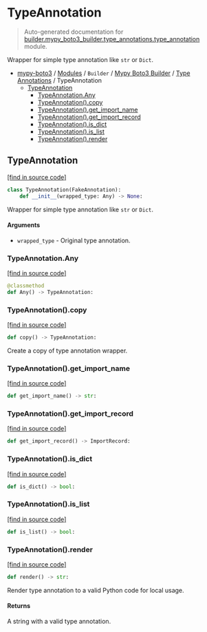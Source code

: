 # TypeAnnotation

> Auto-generated documentation for [builder.mypy_boto3_builder.type_annotations.type_annotation](https://github.com/vemel/mypy_boto3/blob/master/builder/mypy_boto3_builder/type_annotations/type_annotation.py) module.

Wrapper for simple type annotation like `str` or `Dict`.

- [mypy-boto3](../../../README.md#mypy_boto3) / [Modules](../../../MODULES.md#mypy-boto3-modules) / `Builder` / [Mypy Boto3 Builder](../index.md#mypy-boto3-builder) / [Type Annotations](index.md#type-annotations) / TypeAnnotation
    - [TypeAnnotation](#typeannotation)
        - [TypeAnnotation.Any](#typeannotationany)
        - [TypeAnnotation().copy](#typeannotationcopy)
        - [TypeAnnotation().get_import_name](#typeannotationget_import_name)
        - [TypeAnnotation().get_import_record](#typeannotationget_import_record)
        - [TypeAnnotation().is_dict](#typeannotationis_dict)
        - [TypeAnnotation().is_list](#typeannotationis_list)
        - [TypeAnnotation().render](#typeannotationrender)

## TypeAnnotation

[[find in source code]](https://github.com/vemel/mypy_boto3/blob/master/builder/mypy_boto3_builder/type_annotations/type_annotation.py#L13)

```python
class TypeAnnotation(FakeAnnotation):
    def __init__(wrapped_type: Any) -> None:
```

Wrapper for simple type annotation like `str` or `Dict`.

#### Arguments

- `wrapped_type` - Original type annotation.

### TypeAnnotation.Any

[[find in source code]](https://github.com/vemel/mypy_boto3/blob/master/builder/mypy_boto3_builder/type_annotations/type_annotation.py#L41)

```python
@classmethod
def Any() -> TypeAnnotation:
```

### TypeAnnotation().copy

[[find in source code]](https://github.com/vemel/mypy_boto3/blob/master/builder/mypy_boto3_builder/type_annotations/type_annotation.py#L77)

```python
def copy() -> TypeAnnotation:
```

Create a copy of type annotation wrapper.

### TypeAnnotation().get_import_name

[[find in source code]](https://github.com/vemel/mypy_boto3/blob/master/builder/mypy_boto3_builder/type_annotations/type_annotation.py#L56)

```python
def get_import_name() -> str:
```

### TypeAnnotation().get_import_record

[[find in source code]](https://github.com/vemel/mypy_boto3/blob/master/builder/mypy_boto3_builder/type_annotations/type_annotation.py#L65)

```python
def get_import_record() -> ImportRecord:
```

### TypeAnnotation().is_dict

[[find in source code]](https://github.com/vemel/mypy_boto3/blob/master/builder/mypy_boto3_builder/type_annotations/type_annotation.py#L71)

```python
def is_dict() -> bool:
```

### TypeAnnotation().is_list

[[find in source code]](https://github.com/vemel/mypy_boto3/blob/master/builder/mypy_boto3_builder/type_annotations/type_annotation.py#L74)

```python
def is_list() -> bool:
```

### TypeAnnotation().render

[[find in source code]](https://github.com/vemel/mypy_boto3/blob/master/builder/mypy_boto3_builder/type_annotations/type_annotation.py#L47)

```python
def render() -> str:
```

Render type annotation to a valid Python code for local usage.

#### Returns

A string with a valid type annotation.
